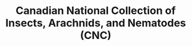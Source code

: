 ---
permalink: /en/collections/cnc
lang-ref: cnc
title: Canadian National Collection of Insects, Arachnids, and Nematodes (CNC)
description:
background: /assets/images/tina-rolf-yuF2B5Zyz88-unsplash.jpg
imageLicense: |
  Photo by [Tina Rolf](https://unsplash.com/@trolf?utm_source=unsplash&amp;utm_medium=referral&amp;utm_content=creditCopyText) on [Unsplash](https://unsplash.com/?utm_source=unsplash&utm_medium=referral&utm_content=creditCopyText)
height: 70vh
layout: compose
toc: true
composition:
  - type: heroImage
  - type: markdown
    data: cnc.description
  - type: markdown
    data: cnc.contact
---